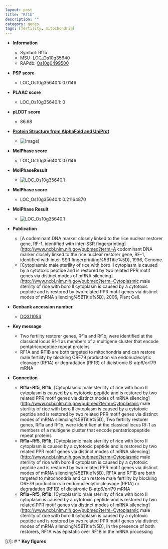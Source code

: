 ```yaml
---
layout: post
title: "Rf1b"
description: ""
category: genes
tags: [fertility, mitochondria]
---
```


* **Information**  
    + Symbol: Rf1b  
    + MSU: [LOC_Os10g35640](http://rice.plantbiology.msu.edu/cgi-bin/ORF_infopage.cgi?orf=LOC_Os10g35640)  
    + RAPdb: [Os10g0499500](http://rapdb.dna.affrc.go.jp/viewer/gbrowse_details/irgsp1?name=Os10g0499500)  

* **PSP score**  
    + LOC_Os10g35640.1: 0.0146 

* **PLAAC score**  
    + LOC_Os10g35640.1: 0 

* **pLDDT score**
    + 86.68

* **[Protein Structure from AlphaFold and UniProt](https://www.uniprot.org/uniprotkb/Q8LNH0/entry#structure)**
    + ![image](https://ricepsp.github.io/images/Q8/AF-Q8LNH0-F1.png))

* **MolPhase score**
    + LOC_Os10g35640.1: 0.0146

* **MolPhaseResult**
    + ![LOC_Os10g35640.1](https://ricepsp.github.io/pictures/LOC_Os10g/LOC_Os10g35640.1.png)

* **MolPhase score**
    + LOC_Os10g35640.1: 0.21164870

* **MolPhase Result**
    + ![LOC_Os10g35640.1](https://304243504.github.io/Pictures/LOC_Os10g/LOC_Os10g35640.1.png)

* **Publication**  
    + [A codominant DNA marker closely linked to the rice nuclear restorer gene, RF-1, identified with inter-SSR fingerprinting](http://www.ncbi.nlm.nih.gov/pubmed?term=A codominant DNA marker closely linked to the rice nuclear restorer gene, RF-1, identified with inter-SSR fingerprinting%5BTitle%5D), 1996, Genome.
    + [Cytoplasmic male sterility of rice with boro II cytoplasm is caused by a cytotoxic peptide and is restored by two related PPR motif genes via distinct modes of mRNA silencing](http://www.ncbi.nlm.nih.gov/pubmed?term=Cytoplasmic male sterility of rice with boro II cytoplasm is caused by a cytotoxic peptide and is restored by two related PPR motif genes via distinct modes of mRNA silencing%5BTitle%5D), 2006, Plant Cell.

* **Genbank accession number**  
    + [DQ311054](http://www.ncbi.nlm.nih.gov/nuccore/DQ311054)

* **Key message**  
    + Two fertility restorer genes, Rf1a and Rf1b, were identified at the classical locus Rf-1 as members of a multigene cluster that encode pentatricopeptide repeat proteins
    + RF1A and RF1B are both targeted to mitochondria and can restore male fertility by blocking ORF79 production via endonucleolytic cleavage (RF1A) or degradation (RF1B) of dicistronic B-atp6/orf79 mRNA

* **Connection**  
    + __Rf1a~Rf5__, __Rf1b__, [Cytoplasmic male sterility of rice with boro II cytoplasm is caused by a cytotoxic peptide and is restored by two related PPR motif genes via distinct modes of mRNA silencing](http://www.ncbi.nlm.nih.gov/pubmed?term=Cytoplasmic male sterility of rice with boro II cytoplasm is caused by a cytotoxic peptide and is restored by two related PPR motif genes via distinct modes of mRNA silencing%5BTitle%5D), Two fertility restorer genes, Rf1a and Rf1b, were identified at the classical locus Rf-1 as members of a multigene cluster that encode pentatricopeptide repeat proteins
    + __Rf1a~Rf5__, __Rf1b__, [Cytoplasmic male sterility of rice with boro II cytoplasm is caused by a cytotoxic peptide and is restored by two related PPR motif genes via distinct modes of mRNA silencing](http://www.ncbi.nlm.nih.gov/pubmed?term=Cytoplasmic male sterility of rice with boro II cytoplasm is caused by a cytotoxic peptide and is restored by two related PPR motif genes via distinct modes of mRNA silencing%5BTitle%5D), RF1A and RF1B are both targeted to mitochondria and can restore male fertility by blocking ORF79 production via endonucleolytic cleavage (RF1A) or degradation (RF1B) of dicistronic B-atp6/orf79 mRNA
    + __Rf1a~Rf5__, __Rf1b__, [Cytoplasmic male sterility of rice with boro II cytoplasm is caused by a cytotoxic peptide and is restored by two related PPR motif genes via distinct modes of mRNA silencing](http://www.ncbi.nlm.nih.gov/pubmed?term=Cytoplasmic male sterility of rice with boro II cytoplasm is caused by a cytotoxic peptide and is restored by two related PPR motif genes via distinct modes of mRNA silencing%5BTitle%5D), In the presence of both restorers, RF1A was epistatic over RF1B in the mRNA processing

[//]: # * **Key figures**  


